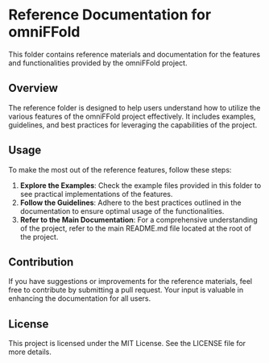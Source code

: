 # Reference Documentation for omniFFold

This folder contains reference materials and documentation for the features and functionalities provided by the omniFFold project. 

## Overview

The reference folder is designed to help users understand how to utilize the various features of the omniFFold project effectively. It includes examples, guidelines, and best practices for leveraging the capabilities of the project.

## Usage

To make the most out of the reference features, follow these steps:

1. **Explore the Examples**: Check the example files provided in this folder to see practical implementations of the features.
2. **Follow the Guidelines**: Adhere to the best practices outlined in the documentation to ensure optimal usage of the functionalities.
3. **Refer to the Main Documentation**: For a comprehensive understanding of the project, refer to the main README.md file located at the root of the project.

## Contribution

If you have suggestions or improvements for the reference materials, feel free to contribute by submitting a pull request. Your input is valuable in enhancing the documentation for all users.

## License

This project is licensed under the MIT License. See the LICENSE file for more details.